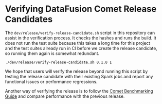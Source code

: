 # Verifying DataFusion Comet Release Candidates

The `dev/release/verify-release-candidate.sh` script in this repository can assist in the verification
process. It checks the hashes and runs the build. It does not run the test suite because this takes a long time
for this project and the test suites already run in CI before we create the release candidate, so running them
again is somewhat redundant.

```shell
./dev/release/verify-release-candidate.sh 0.1.0 1
```

We hope that users will verify the release beyond running this script by testing the release candidate with their
existing Spark jobs and report any functional issues or performance regressions.

Another way of verifying the release is to follow the
[Comet Benchmarking Guide](https://datafusion.apache.org/comet/contributor-guide/benchmarking.html) and compare
performance with the previous release.
